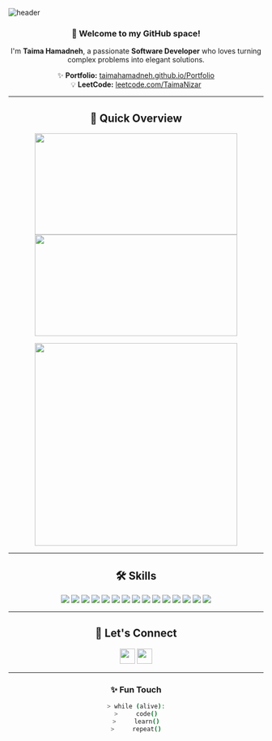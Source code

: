 ![header](https://capsule-render.vercel.app/api?type=waving&color=0:7F7FD5,100:91EAE4&height=280&section=header&text=Taima%20Hamadneh%20💻&fontSize=65&fontAlignY=38&animation=twinkling&desc=Software%20Developer%20%7C%20Problem%20Solver%20%7C%20Tech%20Enthusiast&descAlignY=55&descAlign=50)

<div align="center">

### 👋 Welcome to my GitHub space!
I'm **Taima Hamadneh**, a passionate **Software Developer** who loves turning complex problems into elegant solutions.  

✨ **Portfolio:** [taimahamadneh.github.io/Portfolio](https://taimahamadneh.github.io/Portfolio)  
💡 **LeetCode:** [leetcode.com/TaimaNizar](https://leetcode.com/TaimaNizar)

---

## 🚀 Quick Overview  

<p align="center">
  <img src="https://github-readme-stats.vercel.app/api?username=taimahamadneh&show_icons=true&count_private=true&theme=radical&hide_border=true" width="400" height="200" />
  <img src="https://github-readme-streak-stats.herokuapp.com?user=taimahamadneh&theme=radical&hide_border=true" width="400" height="200" />
</p>

<p align="center">
  <img src="https://github-readme-stats.vercel.app/api/top-langs?username=taimahamadneh&layout=compact&langs_count=8&theme=radical&hide_border=true" width="400" />
</p>

---

## 🛠️ Skills

<div align="center">
  <img src="https://img.shields.io/badge/HTML-0078D4?style=for-the-badge&logo=html5&logoColor=white" />
  <img src="https://img.shields.io/badge/CSS-0078D4?style=for-the-badge&logo=css3&logoColor=white" />
  <img src="https://img.shields.io/badge/JavaScript-0078D4?style=for-the-badge&logo=javascript&logoColor=white" />
  <img src="https://img.shields.io/badge/Bootstrap-0078D4?style=for-the-badge&logo=bootstrap&logoColor=white" />
  <img src="https://img.shields.io/badge/React-0078D4?style=for-the-badge&logo=react&logoColor=white" />
  <img src="https://img.shields.io/badge/Python-0078D4?style=for-the-badge&logo=python&logoColor=white" />
  <img src="https://img.shields.io/badge/Java-0078D4?style=for-the-badge&logo=java&logoColor=white" />
  <img src="https://img.shields.io/badge/C%23-0078D4?style=for-the-badge&logo=c-sharp&logoColor=white" />
  <img src="https://img.shields.io/badge/C%2B%2B-0078D4?style=for-the-badge&logo=c%2B%2B&logoColor=white" />
  <img src="https://img.shields.io/badge/PHP-0078D4?style=for-the-badge&logo=php&logoColor=white" />
  <img src="https://img.shields.io/badge/MySQL-0078D4?style=for-the-badge&logo=mysql&logoColor=white" />
  <img src="https://img.shields.io/badge/Oracle-0078D4?style=for-the-badge&logo=oracle&logoColor=white" />
  <img src="https://img.shields.io/badge/Git-0078D4?style=for-the-badge&logo=git&logoColor=white" />
  <img src="https://img.shields.io/badge/Django-0078D4?style=for-the-badge&logo=django&logoColor=white" />
  <img src="https://img.shields.io/badge/OpenCV-0078D4?style=for-the-badge&logo=opencv&logoColor=white" />
</div>

---

## 🤝 Let's Connect

<p align="center">
  <a href="mailto:taimanizar45@gmail.com"><img src="https://img.shields.io/badge/Gmail-EA4335?style=for-the-badge&logo=gmail&logoColor=white" height="30"></a>
  <a href="https://linkedin.com/in/taimahamadneh"><img src="https://img.shields.io/badge/LinkedIn-0077b5?style=for-the-badge&logo=linkedin&logoColor=white" height="30"></a>
</p>

---

### ✨ Fun Touch
```bash
> while (alive):
>     code()
>     learn()
>     repeat()


